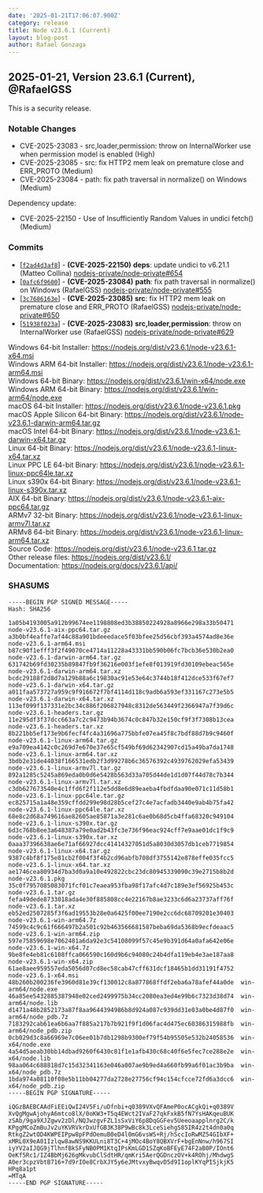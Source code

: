 ```yaml
---
date: '2025-01-21T17:06:07.900Z'
category: release
title: Node v23.6.1 (Current)
layout: blog-post
author: Rafael Gonzaga
---
```


## 2025-01-21, Version 23.6.1 (Current), @RafaelGSS

This is a security release.

### Notable Changes

- CVE-2025-23083 - src,loader,permission: throw on InternalWorker use when permission model is enabled (High)
- CVE-2025-23085 - src: fix HTTP2 mem leak on premature close and ERR_PROTO (Medium)
- CVE-2025-23084 - path: fix path traversal in normalize() on Windows (Medium)

Dependency update:

- CVE-2025-22150 - Use of Insufficiently Random Values in undici fetch() (Medium)

### Commits

- \[[`f2ad4d3af8`](https://github.com/nodejs/node/commit/f2ad4d3af8)] - **(CVE-2025-22150)** **deps**: update undici to v6.21.1 (Matteo Collina) [nodejs-private/node-private#654](https://github.com/nodejs-private/node-private/pull/654)
- \[[`0afc6f9600`](https://github.com/nodejs/node/commit/0afc6f9600)] - **(CVE-2025-23084)** **path**: fix path traversal in normalize() on Windows (RafaelGSS) [nodejs-private/node-private#555](https://github.com/nodejs-private/node-private/pull/555)
- \[[`3c7686163e`](https://github.com/nodejs/node/commit/3c7686163e)] - **(CVE-2025-23085)** **src**: fix HTTP2 mem leak on premature close and ERR_PROTO (RafaelGSS) [nodejs-private/node-private#650](https://github.com/nodejs-private/node-private/pull/650)
- \[[`51938f023a`](https://github.com/nodejs/node/commit/51938f023a)] - **(CVE-2025-23083)** **src,loader,permission**: throw on InternalWorker use (RafaelGSS) [nodejs-private/node-private#629](https://github.com/nodejs-private/node-private/pull/629)

Windows 64-bit Installer: https://nodejs.org/dist/v23.6.1/node-v23.6.1-x64.msi \
Windows ARM 64-bit Installer: https://nodejs.org/dist/v23.6.1/node-v23.6.1-arm64.msi \
Windows 64-bit Binary: https://nodejs.org/dist/v23.6.1/win-x64/node.exe \
Windows ARM 64-bit Binary: https://nodejs.org/dist/v23.6.1/win-arm64/node.exe \
macOS 64-bit Installer: https://nodejs.org/dist/v23.6.1/node-v23.6.1.pkg \
macOS Apple Silicon 64-bit Binary: https://nodejs.org/dist/v23.6.1/node-v23.6.1-darwin-arm64.tar.gz \
macOS Intel 64-bit Binary: https://nodejs.org/dist/v23.6.1/node-v23.6.1-darwin-x64.tar.gz \
Linux 64-bit Binary: https://nodejs.org/dist/v23.6.1/node-v23.6.1-linux-x64.tar.xz \
Linux PPC LE 64-bit Binary: https://nodejs.org/dist/v23.6.1/node-v23.6.1-linux-ppc64le.tar.xz \
Linux s390x 64-bit Binary: https://nodejs.org/dist/v23.6.1/node-v23.6.1-linux-s390x.tar.xz \
AIX 64-bit Binary: https://nodejs.org/dist/v23.6.1/node-v23.6.1-aix-ppc64.tar.gz \
ARMv7 32-bit Binary: https://nodejs.org/dist/v23.6.1/node-v23.6.1-linux-armv7l.tar.xz \
ARMv8 64-bit Binary: https://nodejs.org/dist/v23.6.1/node-v23.6.1-linux-arm64.tar.xz \
Source Code: https://nodejs.org/dist/v23.6.1/node-v23.6.1.tar.gz \
Other release files: https://nodejs.org/dist/v23.6.1/ \
Documentation: https://nodejs.org/docs/v23.6.1/api/

### SHASUMS

```
-----BEGIN PGP SIGNED MESSAGE-----
Hash: SHA256

1a05b4193005a912b99674ee1198808ed3b38850224928a8966e298a33b50471  node-v23.6.1-aix-ppc64.tar.gz
a3b0bf4eaffe7af44c88a901bdeeedace5f03bfee25d56cbf393a4574ad8e36e  node-v23.6.1-arm64.msi
b87c90f1efff3f2f49070ce4714a11228a43331bb590b06fc7bcb36e530b2ea0  node-v23.6.1-darwin-arm64.tar.gz
631742b69fd30235b89847fb9f36216e003f1efe8f013919fd30109ebeac565e  node-v23.6.1-darwin-arm64.tar.xz
bcdc29188f2d8d7a129b88a6c19830ac91e53e64c3744b18f412dce533f67ef7  node-v23.6.1-darwin-x64.tar.gz
a011faa573727a959c9f916672f7bf4114d118c9adb6a593ef331167c273e5b5  node-v23.6.1-darwin-x64.tar.xz
113ef099f137331e2bc34c886f206827948c8312de563449f2366947a7f39d6c  node-v23.6.1-headers.tar.gz
11e295df3f37dcc663a7c2c9473b94b3674c0c847b32e150cf9f3f7308b13cea  node-v23.6.1-headers.tar.xz
8b221bb5ef173e9b6fecf4fc4a31696a775bbfe07ea45f8c7bdf88d7b9c9460f  node-v23.6.1-linux-arm64.tar.gz
e9a709ea4142c0c269d7e670e37e65cf549bf69d62342907cd15a49ba7da1748  node-v23.6.1-linux-arm64.tar.xz
3bdb2e31de44038f166531edb2f3d99278b6c36576392c4939762029efa53439  node-v23.6.1-linux-armv7l.tar.gz
892a1285c5245a869eda0b0d6e5428b563d33a705d44de1d1d07f44d78c7b344  node-v23.6.1-linux-armv7l.tar.xz
c3db627673540e4c1ffd6f2f112e5dd8e6d89eaeba4fbdfdaa90e071c11d58b1  node-v23.6.1-linux-ppc64le.tar.gz
ec825715a1a48e359cffdd299e98d28b5cef27c4e7acfadb3440e9ab4b75fa42  node-v23.6.1-linux-ppc64le.tar.xz
68e8c2d68a749616ae82605ae85871a3e281c6ae0b68d5cb4ffa68320c949104  node-v23.6.1-linux-s390x.tar.gz
6d3c768b8ee3a648387a79e0ad2b43fc3e736f96eac924cff7e9aae01dc1f9c9  node-v23.6.1-linux-s390x.tar.xz
0aaa37396638ae6e71af66927dcc41414327051d5a8030d3057db1ceb7719854  node-v23.6.1-linux-x64.tar.gz
9387c4bf8f175e81cb2f004f3f4b2cd96abfb708df3755142e878effe035fcc5  node-v23.6.1-linux-x64.tar.xz
ae1746cea80934d7ba3d0a9a10e492822cbc23dc80945339090c39e2715b8b2d  node-v23.6.1.pkg
35c0f7957085083071fcf01c7eaea953fba98f17afc4d7c189e3ef56925b453c  node-v23.6.1.tar.gz
fefa49dede8733018ada4e30f885808cc4e22167b8ae3233c6d6a23737aff76f  node-v23.6.1.tar.xz
eb52ed2507285f3f6ad19553b28e0a6425f00ee7190e2cc6dc68709201e30403  node-v23.6.1-win-arm64.7z
74599c4c9c61f666497b2a501c92b463566681587beba69da5368b9ecfdeaac5  node-v23.6.1-win-arm64.zip
597e75859698e7062481a6da92e3c54108099f57c45e9b391d64a0afa642e06e  node-v23.6.1-win-x64.7z
9be8fe4eb81c6108ffca066590c160d9b6c94080c24b4dfa119eb4e3ae187aa8  node-v23.6.1-win-x64.zip
61ae8aee959557eda5056d07cd8ec58cab47cff631dcf18465b1dd31191f4752  node-v23.6.1-x64.msi
48b260b200236fe3960d81e39cf130012c8a877868ffdf2eba6a78afef44a0de  win-arm64/node.exe
46a85ee5432885387948e02ced2499975b34cc2080ea3ed4e99b6c7323d38d74  win-arm64/node.lib
d1471a48b2852173a87f8aa9644394986b8d924a087c939dd31e03a0be4d87f0  win-arm64/node_pdb.7z
7183292cab61ea6b6aa7f885a217b7b921f9f1d06fac4d475ec60386315988fb  win-arm64/node_pdb.zip
0cb029d3c8a66969e7c06ee01b7db1298b9300ef79f54b95505e532b24058536  win-x64/node.exe
4a54d5aeab30bb14dbad9260f6430c81f1e1afb430c68c40f6e5fec7ce288e2e  win-x64/node.lib
98aa064c688818d7c15d32341163e046a007ae9b9ed4a660fb99a6f01ac3b9ba  win-x64/node_pdb.7z
1bda974a08110f08e5b11bb04277da2728e27756cf94c154cfcce72fd6a3dcc6  win-x64/node_pdb.zip
-----BEGIN PGP SIGNATURE-----

iQGzBAEBCAAdFiEEiQwI24V5Fi/uDfnbi+q0389VXvQFAmeP0ocACgkQi+q0389V
XvQgMgwAjohyA6mtco8lX/0oKW3+T5q4EWct2IVaF27qkFxkB5fN7YsHAKqeuBUK
zSAb/9ga9XJZgwv2zDl/NQJwzgvFZL1sSxViY6p8DqGGFev5Ueeoaapplnrg2C/k
KPggMCoZmBuJv2uYKVRVkrDxUfGB3K38P9wBc8k3LceSiehgS85IR4z2t4dn0a0q
RtkgZ2wtOD4KWPEIPpw8pFPdOemuB0eD4l0mG6vsWS+Rj/hSccIoRwMZ54GIbXF+
xMRL0X9eA01Izlqw8awNS9KKULni8T3C+4jMOc4BoY8QBXVrF+bgEnNnw/h967SI
iyYV2aIJQG9jTlhnfBkSFyNB0PM1KtqIPsKmLGD1SZqKoBFEyE74F2aB0P/IOnt6
OeKf5Rc1/IZ4BbMj626gMkvubClSdtHR/qmKri5AerQGDnczOV+k4ROhj/MhdwgS
A0er3cpzVbtB716+7d9rIOe8CrbXJY5y6eJMtvxyBwqvD5d9I1oplKYqPISjkjK5
HPq8a1pt
=MTqA
-----END PGP SIGNATURE-----
```
